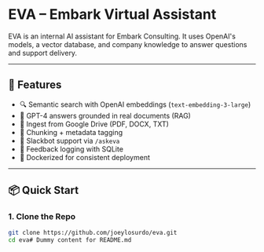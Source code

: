 # EVA – Embark Virtual Assistant

EVA is an internal AI assistant for Embark Consulting. It uses OpenAI's models, a vector database, and company knowledge to answer questions and support delivery.

---

## 🚀 Features

- 🔍 Semantic search with OpenAI embeddings (`text-embedding-3-large`)
- 🧠 GPT-4 answers grounded in real documents (RAG)
- 📄 Ingest from Google Drive (PDF, DOCX, TXT)
- 🧩 Chunking + metadata tagging
- 💬 Slackbot support via `/askeva`
- 📝 Feedback logging with SQLite
- 🐳 Dockerized for consistent deployment

---

## 📦 Quick Start

### 1. Clone the Repo

```bash
git clone https://github.com/joeylosurdo/eva.git
cd eva# Dummy content for README.md
